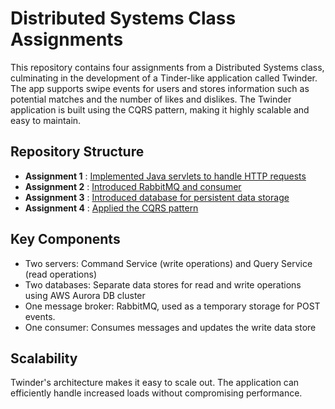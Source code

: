 # Distributed Systems Class Assignments

This repository contains four assignments from a Distributed Systems class, culminating in the
development of a Tinder-like application called Twinder. The app supports swipe events for users and
stores information such as potential matches and the number of likes and dislikes. The Twinder
application is built using the CQRS pattern, making it highly scalable and easy to maintain.

## Repository Structure

- **Assignment
  1** : [Implemented Java servlets to handle HTTP requests](https://github.com/Xiaohan-Qin/twinder-distributed-system/tree/master/assignment1)
- **Assignment
  2** : [Introduced RabbitMQ and consumer](https://github.com/Xiaohan-Qin/twinder-distributed-system/tree/master/assignment2)
- **Assignment
  3** : [Introduced database for persistent data storage](https://github.com/Xiaohan-Qin/twinder-distributed-system/tree/master/assignment3)
- **Assignment
  4** : [Applied the CQRS pattern](https://github.com/Xiaohan-Qin/twinder-distributed-system/tree/master/assignment4)

## Key Components

- Two servers: Command Service (write operations) and Query Service (read operations)
- Two databases: Separate data stores for read and write operations using AWS Aurora DB cluster
- One message broker: RabbitMQ, used as a temporary storage for POST events.
- One consumer: Consumes messages and updates the write data store

## Scalability

Twinder's architecture makes it easy to scale out. The application can efficiently handle increased
loads without compromising performance.
